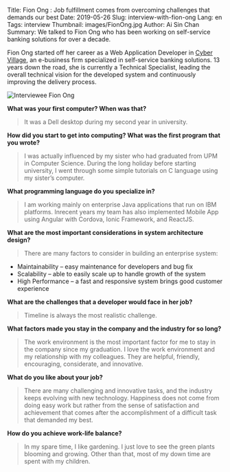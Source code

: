 Title: Fion Ong : Job fulfillment comes from overcoming challenges that demands our best
Date: 2019-05-26
Slug: interview-with-fion-ong 
Lang: en 
Tags: interview 
Thumbnail: images/FionOng.jpg 
Author: Ai Sin Chan 
Summary: We talked to Fion Ong who has been working on self-service banking solutions for over a decade. 

Fion Ong started off her career as a Web Application Developer in [Cyber Village]( http://www.cyber-village.net/), an e-business firm specialized in self-service banking solutions. 13 years down the road, she is currently a Technical Specialist, leading the overall technical vision for the developed system and continuously improving the delivery process. 

![Interviewee Fion Ong](/images/FionOng.jpg)

**What was your first computer? When was that?**

> It was a Dell desktop during my second year in university.  

**How did you start to get into computing? What was the first program that you wrote?** 

> I was actually influenced by my sister who had graduated from UPM in Computer Science. During the long holiday before starting university, I went through some simple tutorials on C language using my sister’s computer. 

**What programming language do you specialize in?**

> I am working mainly on enterprise Java applications that run on IBM platforms. Inrecent years my team has also implemented Mobile App using Angular with Cordova, Ionic Framework, and ReactJS.

**What are the most important considerations in system architecture design?**

> There are many factors to consider in building an enterprise system:
* Maintainability – easy maintenance for developers and bug fix
* Scalability – able to easily scale up to handle growth of the system
* High Performance – a fast and responsive system brings good customer experience

**What are the challenges that a developer would face in her job?**

> Timeline is always the most realistic challenge. 

**What factors made you stay in the company and the industry for so long?**

> The work environment is the most important factor for me to stay in the company since my graduation. I love the work environment and my relationship with my colleagues. They are helpful, friendly, encouraging, considerate, and innovative.

**What do you like about your job?**

> There are many challenging and innovative tasks, and the industry keeps evolving with new technology. Happiness does not come from doing easy work but rather from the sense of satisfaction and achievement that comes after the accomplishment of a difficult task that demanded my best.


**How do you achieve work-life balance?**

> In my spare time, I like gardening. I just love to see the green plants blooming and growing. Other than that, most of my down time are spent with my children. 
